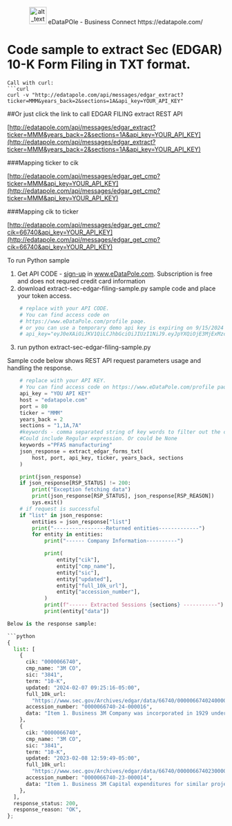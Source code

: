 
<p align="center">
    <img alt="alt_text" width="40px" src="favicon.ico" />  eDataPOle - Business Connect  https://edatapole.com/
</p>



# Code sample to extract Sec (EDGAR) 10-K Form Filing in TXT format.



```
Call with curl:
```curl
curl -v "http://edatapole.com/api/messages/edgar_extract?ticker=MMM&years_back=2&sections=1A&api_key=YOUR_API_KEY"
```
##Or just click the link to call EDGAR FILING extract REST API

[http://edatapole.com/api/messages/edgar_extract?ticker=MMM&years_back=2&sections=1A&api_key=YOUR_API_KEY](http://edatapole.com/api/messages/edgar_extract?ticker=MMM&years_back=2&sections=1A&api_key=YOUR_API_KEY)

###Mapping  ticker to cik 

[http://edatapole.com/api/messages/edgar_get_cmp?ticker=MMM&api_key=YOUR_API_KEY](http://edatapole.com/api/messages/edgar_get_cmp?ticker=MMM&api_key=YOUR_API_KEY)

###Mapping  cik to ticker

[http://edatapole.com/api/messages/edgar_get_cmp?cik=66740&api_key=YOUR_API_KEY](http://edatapole.com/api/messages/edgar_get_cmp?cik=66740&api_key=YOUR_API_KEY)


To run Python sample
1. Get API CODE - [sign-up](https://edatapole.com/profile) in www.eDataPole.com. Subscription is free and does not requred credit card information
2. download extract-sec-edgar-filing-sample.py sample code and place your token access. 

```python
    # replace with your API CODE.
    # You can find access code on 
    # https://www.eDataPole.com/profile paqe.
    # or you can use a temporary demo api key is expiring on 9/15/2024 
    # api_key="eyJ0eXAiOiJKV1QiLCJhbGciOiJIUzI1NiJ9.eyJpYXQiOjE3MjExMzc2MDcsImV4cCI6MTcyNjMyMTYwNywic3ViIjoiREVNTyJ9._ckRMgdDQL0wMjDwNmS4yHmwuoRd8U9uu7T7NDGg-Ow"
```

3. run
   python extract-sec-edgar-filing-sample.py
 
Sample code below shows REST API  request parameters usage and handling the response.

```python
    # replace with your API KEY.
    # You can find access code on https://www.eDataPole.com/profile paqe.
    api_key = "YOU API KEY"
    host = "edatapole.com"
    port = 80
    ticker = "MMM"
    years_back = 2
    sections = "1,1A,7A"
    #keywords - comma separated string of key words to filter out the content of selected sections. 
    #Could include Regular expression. Or could be None
    keywords ="PFAS manufacturing"
    json_response = extract_edgar_forms_txt(
        host, port, api_key, ticker, years_back, sections
    )

    print(json_response)
    if json_response[RSP_STATUS] != 200:
        print("Exception fetching data")
        print(json_response[RSP_STATUS], json_response[RSP_REASON])
        sys.exit()
    # if request is successful
    if "list" in json_response:
        entities = json_response["list"]
        print("-----------------Returned entities-------------")
        for entity in entities:
            print("------ Company Information----------")

            print(
                entity["cik"],
                entity["cmp_name"],
                entity["sic"],
                entity["updated"],
                entity["full_10k_url"],
                entity["accession_number"],
            )
            print(f"------ Extracted Sessions {sections} -----------")
            print(entity["data"])

Below is the response sample:

```python
{
  list: [
    {
      cik: "0000066740",
      cmp_name: "3M CO",
      sic: "3841",
      term: "10-K",
      updated: "2024-02-07 09:25:16-05:00",
      full_10k_url:
        "https://www.sec.gov/Archives/edgar/data/66740/000006674024000016/mmm-20231231.htm",
      accession_number: "0000066740-24-000016",
      data: "Item 1. Business 3M Company was incorporated in 1929 under the laws of the State of Delaware to continue operations begun in 1902. The Company s ticker symbol is MMM. As used herein, the term  3M  or  Company...",
    },
    {
      cik: "0000066740",
      cmp_name: "3M CO",
      sic: "3841",
      term: "10-K",
      updated: "2023-02-08 12:59:49-05:00",
      full_10k_url:
        "https://www.sec.gov/Archives/edgar/data/66740/000006674023000014/mmm-20221231.htm",
      accession_number: "0000066740-23-000014",
      data: "Item 1. Business 3M Capital expenditures for similar projects are presently expected to approach approximately $646 ...",
    },
  ],
  response_status: 200,
  response_reason: "OK",
};
```
